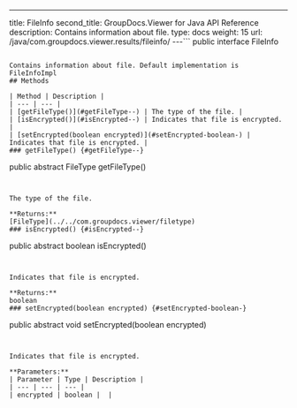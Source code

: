 ---
title: FileInfo
second_title: GroupDocs.Viewer for Java API Reference
description: Contains information about file.
type: docs
weight: 15
url: /java/com.groupdocs.viewer.results/fileinfo/
---```
public interface FileInfo
```

Contains information about file. Default implementation is FileInfoImpl
## Methods

| Method | Description |
| --- | --- |
| [getFileType()](#getFileType--) | The type of the file. |
| [isEncrypted()](#isEncrypted--) | Indicates that file is encrypted. |
| [setEncrypted(boolean encrypted)](#setEncrypted-boolean-) | Indicates that file is encrypted. |
### getFileType() {#getFileType--}
```
public abstract FileType getFileType()
```


The type of the file.

**Returns:**
[FileType](../../com.groupdocs.viewer/filetype)
### isEncrypted() {#isEncrypted--}
```
public abstract boolean isEncrypted()
```


Indicates that file is encrypted.

**Returns:**
boolean
### setEncrypted(boolean encrypted) {#setEncrypted-boolean-}
```
public abstract void setEncrypted(boolean encrypted)
```


Indicates that file is encrypted.

**Parameters:**
| Parameter | Type | Description |
| --- | --- | --- |
| encrypted | boolean |  |


